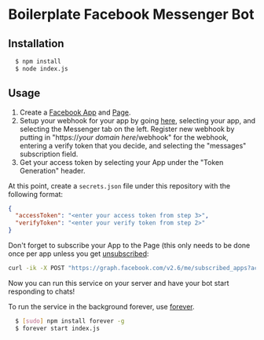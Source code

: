 # Boilerplate Facebook Messenger Bot

## Installation
```bash
  $ npm install
  $ node index.js
```

## Usage

1. Create a [Facebook App](https://developers.facebook.com/quickstarts/?platform=web) and [Page](https://www.facebook.com/pages/create).
2. Setup your webhook for your app by going [here](https://developers.facebook.com), selecting your app, and selecting the Messenger tab on the left. Register new webhook by putting in "https://*your domain here*/webhook" for the webhook, entering a verify token that you decide, and selecting the "messages" subscription field.
3. Get your access token by selecting your App under the "Token Generation" header.

At this point, create a `secrets.json` file under this repository with the following format:
```json
{
  "accessToken": "<enter your access token from step 3>",
  "verifyToken": "<enter your verify token from step 2>"
}
```

Don't forget to subscribe your App to the Page (this only needs to be done once per app unless you get [unsubscribed](https://developers.facebook.com/docs/messenger-platform/webhook-reference#unsubscribe):
```bash
curl -ik -X POST "https://graph.facebook.com/v2.6/me/subscribed_apps?access_token=<token>"
```

Now you can run this service on your server and have your bot start responding to chats!

To run the service in the background forever, use [forever](https://github.com/foreverjs/forever).
```bash
  $ [sudo] npm install forever -g
  $ forever start index.js
```

